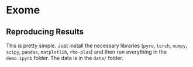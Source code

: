 # Exome

## Reproducing Results

This is pretty simple. Just install the necessary libraries (`pyro`, `torch`, `numpy`, `scipy`, `pandas`,
`matplotlib`, `rho-plus`) and then run everything in the `demo.ipynb` folder. The data is in the `data/` folder.